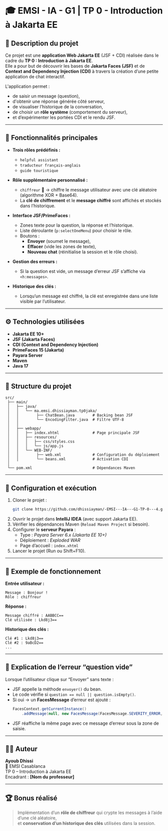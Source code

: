 # 🎓 EMSI - IA - G1 | TP 0 - Introduction à Jakarta EE

## 📘 Description du projet
Ce projet est une **application Web Jakarta EE** (JSF + CDI) réalisée dans le cadre du **TP 0 : Introduction à Jakarta EE**.  
Elle a pour but de découvrir les bases de **Jakarta Faces (JSF)** et de **Context and Dependency Injection (CDI)** à travers la création d’une petite application de chat interactif.

L'application permet :
- de saisir un message (question),
- d'obtenir une réponse générée côté serveur,
- de visualiser l’historique de la conversation,
- de choisir un **rôle système** (comportement du serveur),
- et d’expérimenter les portées CDI et le rendu JSF.

---

## 🧠 Fonctionnalités principales
- **Trois rôles prédéfinis :**
  - `helpful assistant`
  - `traducteur français-anglais`
  - `guide touristique`
- **Rôle supplémentaire personnalisé :**
  - `chiffreur` 🔐 → chiffre le message utilisateur avec une clé aléatoire (algorithme XOR + Base64).
  - La **clé de chiffrement** et le **message chiffré** sont affichés et stockés dans l’historique.

- **Interface JSF/PrimeFaces :**
  - Zones texte pour la question, la réponse et l’historique.
  - Liste déroulante (`p:selectOneMenu`) pour choisir le rôle.
  - Boutons :
    - **Envoyer** (soumet le message),
    - **Effacer** (vide les zones de texte),
    - **Nouveau chat** (réinitialise la session et le rôle choisi).

- **Gestion des erreurs :**
  - Si la question est vide, un message d’erreur JSF s’affiche via `<h:messages>`.

- **Historique des clés :**
  - Lorsqu’un message est chiffré, la clé est enregistrée dans une liste visible par l’utilisateur.

---

## ⚙️ Technologies utilisées
- **Jakarta EE 10+**
- **JSF (Jakarta Faces)**  
- **CDI (Context and Dependency Injection)**
- **PrimeFaces 15 (Jakarta)**
- **Payara Server**
- **Maven**
- **Java 17**

---

## 📂 Structure du projet

```
src/
 ├── main/
 │   ├── java/
 │   │   └── ma.emsi.dhissiayman.tp0jaka/
 │   │        ├── ChatBean.java        # Backing bean JSF
 │   │        └── EncodingFilter.java  # Filtre UTF-8
 │   │
 │   ├── webapp/
 │   │   ├── index.xhtml               # Page principale JSF
 │   │   ├── resources/
 │   │   │   ├── css/styles.css
 │   │   │   └── js/app.js
 │   │   └── WEB-INF/
 │   │        ├── web.xml              # Configuration du déploiement
 │   │        └── beans.xml            # Activation CDI
 │
 └── pom.xml                           # Dépendances Maven
```

---

## 🧩 Configuration et exécution
1. Cloner le projet :
   ```bash
   git clone https://github.com/dhissiayman/-EMSI---IA---G1-TP-0---4.git
   ```
2. Ouvrir le projet dans **IntelliJ IDEA** (avec support Jakarta EE).
3. Vérifier les dépendances Maven (`Reload Maven Project` si besoin).
4. Configurer le **serveur Payara** :
   - Type : *Payara Server 6.x (Jakarta EE 10+)*
   - Déploiement : *Exploded WAR*
   - Page d’accueil : `index.xhtml`
5. Lancer le projet (Run ou Shift+F10).

---

## 💬 Exemple de fonctionnement
**Entrée utilisateur :**
```
Message : Bonjour !
Rôle : chiffreur
```

**Réponse :**
```
Message chiffré : AABBCC==
Clé utilisée : Lkd8j3==
```

**Historique des clés :**
```
Clé #1 : Lkd8j3==
Clé #2 : 9aBcD2==
...
```

---

## 🧾 Explication de l’erreur “question vide”
Lorsque l’utilisateur clique sur “Envoyer” sans texte :
- JSF appelle la méthode `envoyer()` du bean.
- Le code vérifie si `question == null || question.isEmpty()`.
- Si oui → un **FacesMessage** d’erreur est ajouté :
  ```java
  FacesContext.getCurrentInstance()
      .addMessage(null, new FacesMessage(FacesMessage.SEVERITY_ERROR, "Erreur", "Veuillez saisir une question"));
  ```
- JSF réaffiche la même page avec ce message d’erreur sous la zone de saisie.

---

## 🧑‍💻 Auteur
**Ayoub Dhissi**  
📍 EMSI Casablanca  
TP 0 – Introduction à Jakarta EE  
Encadrant : **[Nom du professeur]**

---

## 🏆 Bonus réalisé
> Implémentation d’un **rôle de chiffreur** qui crypte les messages à l’aide d’une clé aléatoire,  
> et **conservation d’un historique des clés** utilisées dans la session.

